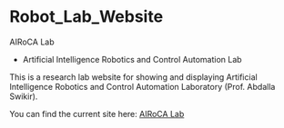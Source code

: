 # Robot_Lab_Website

AIRoCA Lab
- Artificial Intelligence Robotics and Control Automation Lab

This is a research lab website for showing and displaying Artificial Intelligence Robotics and Control Automation Laboratory (Prof. Abdalla Swikir). 

You can find the current site here: [AIRoCA Lab](https://abdallaswikirrobotlab.github.io/Robot_Lab_Website/)

